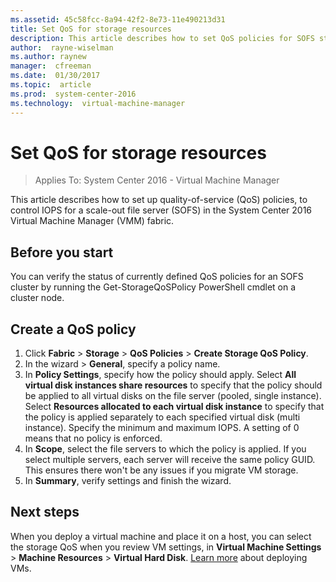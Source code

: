 ```yaml
---
ms.assetid: 45c58fcc-8a94-42f2-8e73-11e490213d31
title: Set QoS for storage resources
description: This article describes how to set QoS policies for SOFS storage
author:  rayne-wiselman
ms.author: raynew
manager:  cfreeman
ms.date:  01/30/2017
ms.topic:  article
ms.prod:  system-center-2016
ms.technology:  virtual-machine-manager
---
```


# Set QoS for storage resources

>Applies To: System Center 2016 - Virtual Machine Manager

This article describes how to set up quality-of-service (QoS) policies, to control IOPS for a scale-out file server (SOFS) in the System Center 2016 Virtual Machine Manager (VMM) fabric.

## Before you start

You can verify the status of currently defined QoS policies for an SOFS cluster by running the  Get-StorageQoSPolicy PowerShell cmdlet on a cluster node.

## Create a QoS policy

1. Click **Fabric** > **Storage** > **QoS Policies** > **Create Storage QoS Policy**.
2.  In the wizard > **General**, specify a policy name.
3. In **Policy Settings**, specify how the policy should apply. Select **All virtual disk instances share resources** to specify that the policy should be applied to all virtual disks on the file server (pooled, single instance). Select **Resources allocated to each virtual disk instance** to specify that the policy is applied separately to each specified virtual disk (multi instance). Specify the minimum and maximum IOPS. A setting of 0 means that no policy is enforced.
4. In **Scope**, select the file servers to which the policy is applied. If you select multiple servers, each server will receive the same policy GUID. This ensures there won't be any issues if you migrate VM storage.
5. In **Summary**, verify settings and finish the wizard.


## Next steps

When you deploy a virtual machine and place it on a host, you can select the storage QoS when you review VM settings, in **Virtual Machine Settings** > **Machine Resources** > **Virtual Hard Disk**. [Learn more](provision-vms.md) about deploying VMs.
